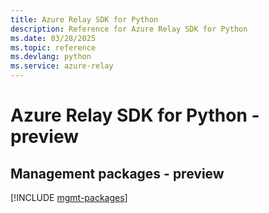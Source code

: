 ```yaml
---
title: Azure Relay SDK for Python
description: Reference for Azure Relay SDK for Python
ms.date: 03/28/2025
ms.topic: reference
ms.devlang: python
ms.service: azure-relay
---
```

# Azure Relay SDK for Python - preview

## Management packages - preview
[!INCLUDE [mgmt-packages](relay-mgmt-index.md)]